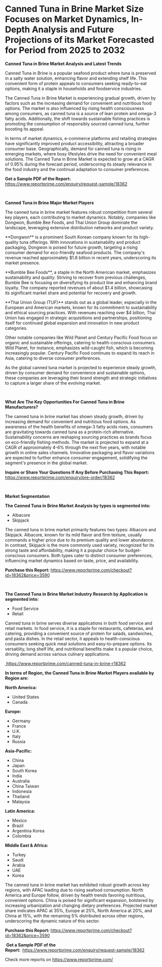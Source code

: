 <p><h1>Canned Tuna in Brine Market Size Focuses on Market Dynamics, In-Depth Analysis and Future Projections of its Market Forecasted for Period from 2025 to 2032</h1></p><p><strong>Canned Tuna in Brine Market Analysis and Latest Trends</strong></p>
<p><p>Canned Tuna in Brine is a popular seafood product where tuna is preserved in a salty water solution, enhancing flavor and extending shelf life. This convenient form of protein appeals to consumers seeking ready-to-eat options, making it a staple in households and foodservice industries.</p><p>The Canned Tuna in Brine Market is experiencing gradual growth, driven by factors such as the increasing demand for convenient and nutritious food options. The market is also influenced by rising health consciousness among consumers, as canned tuna is a source of lean protein and omega-3 fatty acids. Additionally, the shift towards sustainable fishing practices is promoting the consumption of responsibly sourced canned tuna, further boosting its appeal.</p><p>In terms of market dynamics, e-commerce platforms and retailing strategies have significantly improved product accessibility, attracting a broader consumer base. Geographically, demand for canned tuna is rising in emerging markets, where busy lifestyles drive the need for convenient meal solutions. The Canned Tuna in Brine Market is expected to grow at a CAGR of 0.95% during the forecast period, underscoring its steady relevance in the food industry and the continual adaptation to consumer preferences.</p></p>
<p><strong>Get a Sample PDF of the Report:&nbsp;</strong> <a href="https://www.reportprime.com/enquiry/request-sample/18362?utm_campaign=2282&utm_medium=2&utm_source=Github&utm_content=ia&utm_term=19032025&utm_id=canned-tuna-in-brine">https://www.reportprime.com/enquiry/request-sample/18362</a></p>
<p>&nbsp;</p>
<p><strong>Canned Tuna in Brine Major Market Players</strong></p>
<p><p>The canned tuna in brine market features robust competition from several key players, each contributing to market dynamics. Notably, companies like Dongwon, Bumble Bee Foods, and Thai Union Group dominate the landscape, leveraging extensive distribution networks and product variety.</p><p>**Dongwon** is a prominent South Korean company known for its high-quality tuna offerings. With innovations in sustainability and product packaging, Dongwon is poised for future growth, targeting a rising consumer demand for eco-friendly seafood products. The company's revenue reached approximately $1.8 billion in recent years, underscoring its market presence.</p><p>**Bumble Bee Foods**, a staple in the North American market, emphasizes sustainability and quality. Striving to recover from previous challenges, Bumble Bee is focusing on diversifying its product line and enhancing brand loyalty. The company reported revenues of about $1.4 billion, showcasing its significant market share and potential for recovery and growth.</p><p>**Thai Union Group (TUF)** stands out as a global leader, especially in the European and American markets, known for its commitment to sustainability and ethical sourcing practices. With revenues reaching over $4 billion, Thai Union has engaged in strategic acquisitions and partnerships, positioning itself for continued global expansion and innovation in new product categories.</p><p>Other notable companies like Wild Planet and Century Pacific Food focus on organic and sustainable offerings, catering to health-conscious consumers. Wild Planet, for instance, emphasizes wild-caught fish, which is becoming increasingly popular. Century Pacific Food continues to expand its reach in Asia, catering to diverse consumer preferences.</p><p>As the global canned tuna market is projected to experience steady growth, driven by consumer demand for convenience and sustainable options, these companies are leveraging their brand strength and strategic initiatives to capture a larger share of the evolving market.</p></p>
<p>&nbsp;</p>
<p><strong>What Are The Key Opportunities For Canned Tuna in Brine Manufacturers?</strong></p>
<p><p>The canned tuna in brine market has shown steady growth, driven by increasing demand for convenient and nutritious food options. As awareness of the health benefits of omega-3 fatty acids rises, consumers are gravitating towards canned tuna as a protein-rich alternative. Sustainability concerns are reshaping sourcing practices as brands focus on eco-friendly fishing methods. The market is projected to expand at a CAGR of approximately 4-6% through the next five years, with notable growth in online sales channels. Innovative packaging and flavor variations are expected to further enhance consumer engagement, solidifying the segment's presence in the global market.</p></p>
<p><strong>Inquire or Share Your Questions If Any Before Purchasing This Report:</strong> <a href="https://www.reportprime.com/enquiry/pre-order/18362?utm_campaign=2282&utm_medium=2&utm_source=Github&utm_content=ia&utm_term=19032025&utm_id=canned-tuna-in-brine">https://www.reportprime.com/enquiry/pre-order/18362</a></p>
<p>&nbsp;</p>
<p><strong>Market Segmentation</strong></p>
<p><strong>The Canned Tuna in Brine Market Analysis by types is segmented into:</strong></p>
<p><ul><li>Albacore</li><li>Skipjack</li></ul></p>
<p><p>The canned tuna in brine market primarily features two types: Albacore and Skipjack. Albacore, known for its mild flavor and firm texture, usually commands a higher price due to its premium quality and lower abundance. In contrast, Skipjack is the more commonly used variety, recognized for its strong taste and affordability, making it a popular choice for budget-conscious consumers. Both types cater to distinct consumer preferences, influencing market dynamics based on taste, price, and availability.</p></p>
<p><strong>Purchase this Report:&nbsp;</strong><a href="https://www.reportprime.com/checkout?id=18362&price=3590&utm_campaign=2282&utm_medium=2&utm_source=Github&utm_content=ia&utm_term=19032025&utm_id=canned-tuna-in-brine">https://www.reportprime.com/checkout?id=18362&price=3590</a></p>
<p>&nbsp;</p>
<p><strong>The Canned Tuna in Brine Market Industry Research by Application is segmented into:</strong></p>
<p><ul><li>Food Service</li><li>Retail</li></ul></p>
<p><p>Canned tuna in brine serves diverse applications in both food service and retail markets. In food service, it is a staple for restaurants, cafeterias, and catering, providing a convenient source of protein for salads, sandwiches, and pasta dishes. In the retail sector, it appeals to health-conscious consumers seeking quick meal solutions and easy-to-prepare options. Its versatility, long shelf life, and nutritional benefits make it a popular choice, driving demand across various culinary applications.</p></p>
<p><a href="https://www.reportprime.com/canned-tuna-in-brine-r18362?utm_campaign=2282&utm_medium=2&utm_source=Github&utm_content=ia&utm_term=19032025&utm_id=canned-tuna-in-brine">&nbsp;https://www.reportprime.com/canned-tuna-in-brine-r18362</a></p>
<p><strong>In terms of Region, the Canned Tuna in Brine Market Players available by Region are:</strong></p>
<p>
    <p> <strong> North America: </strong>
        <ul>
            <li>United States</li>
            <li>Canada</li>
        </ul>
        </p> 
    <p> <strong> Europe: </strong>
        <ul>
            <li>Germany</li>
            <li>France</li>
            <li>U.K.</li>
            <li>Italy</li>
            <li>Russia</li>
        </ul>
        </p> 
    <p> <strong> Asia-Pacific: </strong>
        <ul>
            <li>China</li>
            <li>Japan</li>
            <li>South Korea</li>
            <li>India</li>
            <li>Australia</li>
            <li>China Taiwan</li>
            <li>Indonesia</li>
            <li>Thailand</li>
            <li>Malaysia</li>
        </ul>
        </p> 
    <p> <strong> Latin America: </strong>
        <ul>
            <li>Mexico</li>
            <li>Brazil</li>
            <li>Argentina Korea</li>
            <li>Colombia</li>
        </ul>
        </p> 
    <p> <strong> Middle East & Africa: </strong>
        <ul>
            <li>Turkey</li>
            <li>Saudi</li>
            <li>Arabia</li>
            <li>UAE</li>
            <li>Korea</li>
        </ul>
    </p>
    </p>
<p><p>The canned tuna in brine market has exhibited robust growth across key regions, with APAC leading due to rising seafood consumption. North America and Europe follow, driven by health trends favoring nutritious, convenient options. China is poised for significant expansion, bolstered by increasing urbanization and changing dietary preferences. Projected market share indicates APAC at 35%, Europe at 25%, North America at 20%, and China at 15%, with the remaining 5% distributed across other regions, underscoring the dynamic nature of this sector.</p></p>
<p><strong>Purchase this Report: </strong><a href="https://www.reportprime.com/checkout?id=18362&price=3590&utm_campaign=2282&utm_medium=2&utm_source=Github&utm_content=ia&utm_term=19032025&utm_id=canned-tuna-in-brine">https://www.reportprime.com/checkout?id=18362&price=3590</a></p>
<p>&nbsp;<strong>Get a Sample PDF of the Report:&nbsp;&nbsp;</strong><a href="https://www.reportprime.com/enquiry/request-sample/18362?utm_campaign=2282&utm_medium=2&utm_source=Github&utm_content=ia&utm_term=19032025&utm_id=canned-tuna-in-brine">https://www.reportprime.com/enquiry/request-sample/18362</a></p>
<p><strong></strong></p>
<p>Check more reports on <a href="https://www.reportprime.com/?utm_campaign=2282&utm_medium=2&utm_source=Github&utm_content=ia&utm_term=19032025&utm_id=canned-tuna-in-brine">https://www.reportprime.com/</a></p>